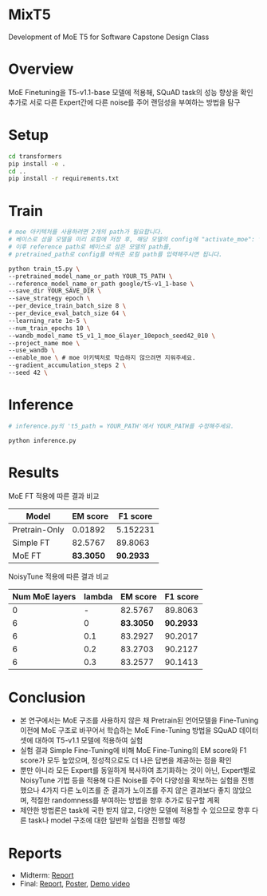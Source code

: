 # MixT5
Development of MoE T5 for Software Capstone Design Class

# Overview
MoE Finetuning을 T5-v1.1-base 모델에 적용해, SQuAD task의 성능 향상을 확인   
추가로 서로 다른 Expert간에 다른 noise를 주어 랜덤성을 부여하는 방법을 탐구

# Setup
```bash
cd transformers
pip install -e .
cd ..
pip install -r requirements.txt
```

# Train
```bash
# moe 아키텍처를 사용하려면 2개의 path가 필요합니다.
# 베이스로 삼을 모델을 미리 로컬에 저장 후, 해당 모델의 config에 "activate_moe": true를 추가해주세요.
# 이후 reference path로 베이스로 삼은 모델의 path를,
# pretrained_path로 config를 바꿔준 로컬 path를 입력해주시면 됩니다.

python train_t5.py \
--pretrained_model_name_or_path YOUR_T5_PATH \
--reference_model_name_or_path google/t5-v1_1-base \
--save_dir YOUR_SAVE_DIR \
--save_strategy epoch \
--per_device_train_batch_size 8 \
--per_device_eval_batch_size 64 \
--learning_rate 1e-5 \
--num_train_epochs 10 \
--wandb_model_name t5_v1_1_moe_6layer_10epoch_seed42_010 \
--project_name moe \
--use_wandb \
--enable_moe \ # moe 아키텍처로 학습하지 않으려면 지워주세요.
--gradient_accumulation_steps 2 \
--seed 42 \
```

# Inference
```bash
# inference.py의 't5_path = YOUR_PATH'에서 YOUR_PATH를 수정해주세요.

python inference.py
```

# Results
MoE FT 적용에 따른 결과 비교

| Model         | EM score | F1 score | 
|---------------|----------|----------|
| Pretrain-Only | 0.01892  | 5.152231 |
| Simple FT     | 82.5767  | 89.8063  |
| MoE FT        | **83.3050** | **90.2933** |

NoisyTune 적용에 따른 결과 비교

| Num MoE layers | lambda | EM score | F1 score |
|----------------|--------|----------|----------|
| 0              | -      | 82.5767  | 89.8063  |
| 6              | 0      | **83.3050** | **90.2933** |
| 6              | 0.1    | 83.2927  | 90.2017  |
| 6              | 0.2    | 83.2703  | 90.2127  |
| 6              | 0.3    | 83.2577  | 90.1413  |

# Conclusion
- 본 연구에서는 MoE 구조를 사용하지 않은 채 Pretrain된 언어모델을 Fine-Tuning 이전에 MoE 구조로 바꾸어서 학습하는 MoE Fine-Tuning 방법을 SQuAD 데이터셋에 대하여 T5-v1.1 모델에 적용하여 실험
- 실험 결과 Simple Fine-Tuning에 비해 MoE Fine-Tuning의 EM score와 F1 score가 모두 높았으며, 정성적으로도 더 나은 답변을 제공하는 점을 확인
- 뿐만 아니라 모든 Expert를 동일하게 복사하여 초기화하는 것이 아닌, Expert별로 NoisyTune 기법 등을 적용해 다른 Noise를 주어 다양성을 확보하는 실험을 진행했으나 4가지 다른 노이즈를 준 결과가 노이즈를 주지 않은 결과보다 좋지 않았으며, 적절한 randomness를 부여하는 방법을 향후 추가로 탐구할 계획
- 제안한 방법론은 task에 국한 받지 않고, 다양한 모델에 적용할 수 있으므로 향후 다른 task나 model 구조에 대한 일반화 실험을 진행할 예정



# Reports
- Midterm: [Report](https://drive.google.com/file/d/1Ar1Pbj_3qY3P5EWIZMD5LJF3SJEWkbaO/view?usp=drive_link)
- Final: [Report](https://drive.google.com/file/d/1kZkIwC6inuX6WhX6mXib3cUs5SpfBtFU/view?usp=drive_link), [Poster](https://drive.google.com/file/d/1cbbvpvdyp06UBvmwrmRqCq3B3Ny4QnqM/view?usp=drive_link), [Demo video](https://youtu.be/cN1T0--fnjY)
